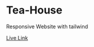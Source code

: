 # Tea-House
Responsive Website with tailwind

[Live Link](https://shahriaranuvab.github.io/Tea-House/)
